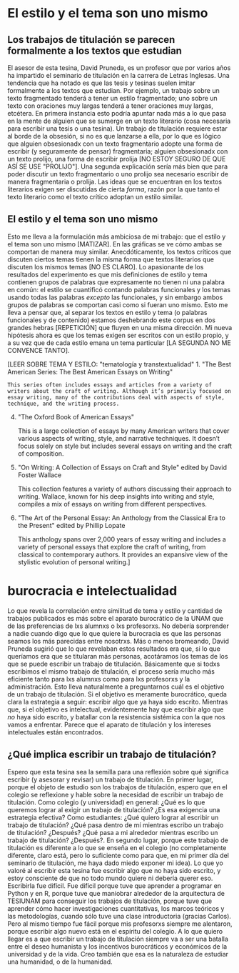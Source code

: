 # El estilo y el tema son uno mismo
## Los trabajos de titulación se parecen formalmente a los textos que estudian
El asesor de esta tesina, David Pruneda, es un profesor que por varios años ha impartido el seminario de titulación en la carrera de Letras Inglesas. Una tendencia que ha notado es que las tesis y tesinas suelen imitar formalmente a los textos que estudian. Por ejemplo, un trabajo sobre un texto fragmentado tenderá a tener un estilo fragmentado; uno sobre un texto con oraciones muy largas tenderá a tener oraciones muy largas, etcétera. En primera instancia esto podría apuntar nada más a lo que pasa en la mente de alguien que se sumerge en un texto literario (cosa necesaria para escribir una tesis o una tesina). Un trabajo de titulación requiere estar al borde de la obsesión, si no es que lanzarse a ella, por lo que es lógico que alguien obsesionadx con un texto fragmentario adopte una forma de escribir (y seguramente de pensar) fragmentaria; alguien obsesionadx con un texto prolijo, una forma de escribir prolija [NO ESTOY SEGURO DE QUE ASÍ SE USE "PROLIJO"]. Una segunda explicación sería más bien que para poder discutir un texto fragmentario o uno prolijo sea necesario escribir de manera fragmentaria o prolija. Las ideas que se encuentran en los textos literarios exigen ser discutidas de cierta _forma_, razón por la que tanto el texto literario como el texto crítico adoptan un estilo similar.

## El estilo y el tema son uno mismo
Esto me lleva a la formulación más ambiciosa de mi trabajo: que el estilo y el tema son uno mismo [MATIZAR]. En las gráficas se ve cómo ambas se comportan de manera muy similar. Anecdóticamente, los textos críticos que discuten ciertos temas tienen la misma forma que textos literarios que discuten los mismos temas [NO ES CLARO]. Lo apasionante de los resultados del experimento es que mis definiciones de estilo y tema contienen grupos de palabras que expresamente no tienen ni una palabra en común: el estilo se cuantificó contando palabras funcionales y los temas usando todas las palabras _excepto_ las funcionales, y sin embargo ambos grupos de palabras se comportan casi como si fueran uno mismo. Esto me lleva a pensar que, al separar los textos en estilo y tema (o palabras funcionales y de contenido) estamos deshebrando este corpus en dos grandes hebras [REPETICIÓN] que fluyen en una misma dirección. Mi nueva hipótesis ahora es que los temas exigen ser escritos con un estilo propio, y a su vez que de cada estilo emana un tema particular [LA SEGUNDA NO ME CONVENCE TANTO].

[LEER SOBRE TEMA Y ESTILO: "tematología y transtextualidad"
    1. "The Best American Series: The Best American Essays on Writing"

    This series often includes essays and articles from a variety of writers about the craft of writing. Although it’s primarily focused on essay writing, many of the contributions deal with aspects of style, technique, and the writing process.

4. "The Oxford Book of American Essays"

    This is a large collection of essays by many American writers that cover various aspects of writing, style, and narrative techniques. It doesn’t focus solely on style but includes several essays on writing and the craft of composition.

5. "On Writing: A Collection of Essays on Craft and Style" edited by David Foster Wallace

    This collection features a variety of authors discussing their approach to writing. Wallace, known for his deep insights into writing and style, compiles a mix of essays on writing from different perspectives.

6. "The Art of the Personal Essay: An Anthology from the Classical Era to the Present" edited by Phillip Lopate

    This anthology spans over 2,000 years of essay writing and includes a variety of personal essays that explore the craft of writing, from classical to contemporary authors. It provides an expansive view of the stylistic evolution of personal writing.]

# burocracia e intelectualidad
Lo que revela la correlación entre similitud de tema y estilo y cantidad de trabajos publicados es más sobre el aparato burocrático de la UNAM que de las preferencias de lxs alumnxs o lxs profesorxs. No debería sorprender a nadie cuando digo que lo que quiere la burocracia es que las personas seamos los más parecidas entre nosotrxs. Más o menos bromeando, David Pruneda sugirió que lo que revelaban estos resultados era que, si lo que queríamos era que se titularan más personas, acotáramos los temas de los que se puede escribir un trabajo de titulación. Básicamente que si todxs escribimos el mismo trabajo de titulación, el proceso sería mucho más eficiente tanto para lxs alumnxs como para lxs profesorxs y la administración. Esto lleva naturalmente a preguntarnos cuál es el objetivo de un trabajo de titulación. Si el objetivo es meramente burocrático, queda clara la estrategia a seguir: escribir algo que ya haya sido escrito. Mientras que, si el objetivo es intelectual, evidentemente hay que escribir algo que _no_ haya sido escrito, y batallar con la resistencia sistémica con la que nos vamos a enfrentar. Parece que el aparato de titulación y los intereses intelectuales están encontrados.

## ¿Qué implica escribir un trabajo de titulación?
Espero que esta tesina sea la semilla para una reflexión sobre qué significa escribir (y asesorar y revisar) un trabajo de titulación. En primer lugar, porque el objeto de estudio son los trabajos de titulación, espero que en el colegio se reflexione y hable sobre la necesidad de escribir un trabajo de titulación. Como colegio (y universidad) en general: ¿Qué es lo que queremos lograr al exigir un trabajo de titulación? ¿Es esa exigencia una estrategia efectiva? Como estudiantes: ¿Qué quiero lograr al escribir un trabajo de titulación? ¿Qué pasa dentro de mí mientras escribo un trabajo de titulación? ¿Después? ¿Qué pasa a mi alrededor mientras escribo un trabajo de titulación? ¿Después?. En segundo lugar, porque este trabajo de titulación es diferente a lo que se enseña en el colegio (no completamente diferente, claro está, pero lo suficiente como para que, en mi primer día del seminario de titulación, me haya dado miedo exponer mi idea). Lo que yo valoré al escribir esta tesina fue escribir algo que no haya sido escrito, y estoy consciente de que no todo mundo quiere ni debería querer eso. Escribirla fue difícil. Fue difícil porque tuve que aprender a programar en Python y en R, porque tuve que maniobrar alrededor de la arquitectura de TESIUNAM para conseguir los trabajos de titulación, porque tuve que aprender cómo hacer investigaciones cuantitativas, los marcos teóricos y las metodologías, cuando sólo tuve una clase introductoria (gracias Carlos). Pero al mismo tiempo fue fácil porque mis profesorxs siempre me alentaron, porque escribir algo nuevo está en el espíritu del colegio. A lo que quiero llegar es a que escribir un trabajo de titulación siempre va a ser una batalla entre el deseo humanista y los incentivos burocráticos y económicos de la universidad y de la vida. Creo también que esa es la naturaleza de estudiar una humanidad, o de la humanidad.